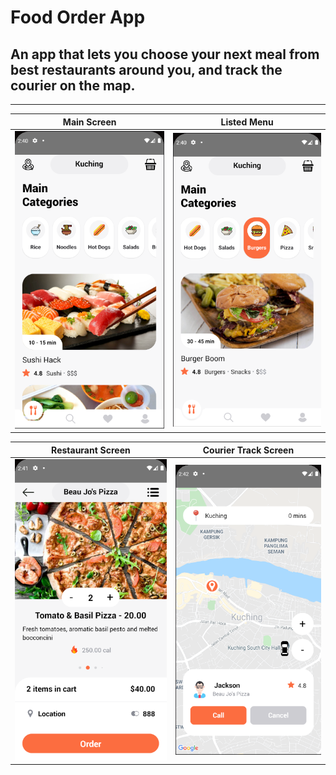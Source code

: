 # Food Order App

## An app that lets you choose your next meal from best restaurants around you, and track the courier on the map.

--------------------------------

Main Screen            |  Listed Menu
:-------------------------:|:-------------------------:
![Main Screen](https://raw.githubusercontent.com/Omuraydin24/Food-Order-App/main/SS/Main%20Menu.png)  |  ![Listed](https://raw.githubusercontent.com/Omuraydin24/Food-Order-App/main/SS/Filtered%20List.png) 

Restaurant Screen           |  Courier Track Screen
:-------------------------:|:-------------------------:
![Restaurant Screen](https://raw.githubusercontent.com/Omuraydin24/Food-Order-App/main/SS/Restaurant%20Screen.png)  |  ![Courier Track Screen](https://raw.githubusercontent.com/Omuraydin24/Food-Order-App/main/SS/Courier%20Track%20Screen.png)